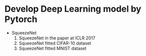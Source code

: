 # Develop Deep Learning model by Pytorch
- SqueezeNet
  1) SqueezeNet in the paper at ICLR 2017
  2) SqueezeNet fitted CIFAR-10 dataset
  3) SqueezeNet fitted MNIST dataset
